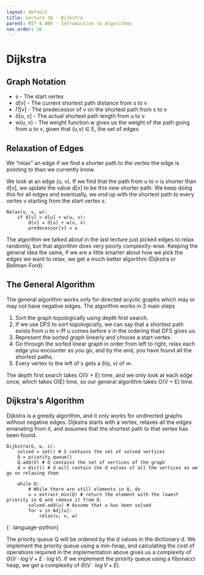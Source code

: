 ```yaml
---
layout: default
title: Lecture 16 - Dijkstra
parent: MIT 6.006 - Introduction to Algorithms
nav_order: 16
---
```


# Dijkstra
## Graph Notation
- s - The start vertex
- d[v] - The current shortest path distance from s to v
- $\Pi$[v] - The predecessor of v on the shortest path from s to v
- $\delta$[u, v] - The actual shortest path length from u to v
- w(u, v) - The weight function w gives us the weight of the path going from u to v, given that (u,v) $\in$ E, the set of edges

## Relaxation of Edges
We “relax” an edge if we find a shorter path to the vertex the edge is pointing to than we currently know.

We look at an edge (u, v). If we find that the path from u to v is shorter than d[v], we update the value d[v] to be this new shorter path. We keep doing this for all edges and eventually, we end up with the shortest path to every vertex v starting from the start vertex s.

~~~
Relax(u, v, w):
    if d[v] > d[u] + w(u, v):
        d[v] = d[u] + w(u, v)
        predecessor[v] = u
~~~

The algorithm we talked about in the last lecture just picked edges to relax randomly, but that algorithm does very poorly complexity-wise. Keeping the general idea the same, if we are a little smarter about how we pick the edges we want to relax, we get a much better algorithm (Dijkstra or Bellman-Ford).

## The General Algorithm
The general algorithm works only for directed acyclic graphs which may or may not have negative edges. The algorithm works in 2 main steps

1. Sort the graph topologically using depth first search.
2. If we use DFS to sort topologically, we can say that a shortest path exists from u to v iff u comes before v in the ordering that DFS gives us.
3. Represent the sorted graph linearly and choose a start vertex.
4. Go through the sorted linear graph in order from left to right, relax each edge you encounter as you go, and by the end, you have found all the shortest paths.
5. Every vertex to the left of s gets a $\delta$(s, v) of $\infty$.

The depth first search takes O(V + E) time, and we only look at each edge once, which takes O(E) time, so our general algorithm takes O(V + E) time.

## Dijkstra's Algorithm
Dijkstra is a greedy algorithm, and it only works for undirected graphs without negative edges.
Dijkstra starts with a vertex, relaxes all the edges emanating from it, and assumes that the shortest path to that vertex has been found.

~~~
Dijkstra(G, w, s):
    solved = set() # S contains the set of solved vertices
    Q = priority_queue()
    Q.add(V) # Q contains the set of vertices of the graph
    d = dict() # d will contain the d values of all the vertices as we go on relaxing them

    while Q:
        # While there are still elements in Q, do
        u = extract_min(Q) # return the element with the lowest priority in Q and remove it from Q.
        solved.add(u) # Assume that u has been solved
        for v in Adj[u]:
            relax(u, v, w)
~~~
{: .language-python}

The priority queue Q will be ordered by the d values in the dictionary d.
We implement the priority queue using a min-heap, and calculating the cost of operations required in the implementation above gives us a complexity of $\Theta(V \cdot log\,V+E \cdot log\,V)$. If we implement the priority queue using a fibonacci heap, we get a complexity of $\Theta(V \cdot log\,V+E)$.
